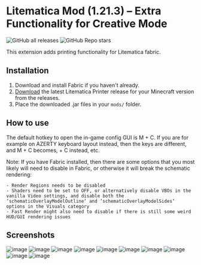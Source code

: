 # Litematica Mod (1.21.3) – Extra Functionality for Creative Mode
![GitHub all releases](https://img.shields.io/github/downloads/aleksilassila/litematica-printer/total)
![GitHub Repo stars](https://img.shields.io/github/stars/aleksilassila/litematica-printer)

This extension adds printing functionality for Litematica fabric.

## Installation 
1. Download and install Fabric if you haven't already.
2. [Download]() the latest Litematica Printer release for your Minecraft version from the releases.
3. Place the downloaded .jar files in your `mods/` folder.

## How to use
The default hotkey to open the in-game config GUI is M + C. If you are for example on AZERTY keyboard layout instead, then the keys are different, and M + C becomes, + C instead, etc.

Note: If you have Fabric installed, then there are some options that you most likely will need to disable in Fabric, or otherwise it will break the schematic rendering:

    - Render Regions needs to be disabled
    - Shaders need to be set to OFF, or alternatively disable VBOs in the vanilla Video settings, and disable both the ‘schematicOverlayModelOutline‘ and ‘schematicOverlayModelSides‘ options in the Visuals category
    - Fast Render might also need to disable if there is still some weird HUD/GUI rendering issues
## Screenshots

![image](https://www.9minecraft.net/wp-content/uploads/2019/08/Litematica-mod-for-minecraft-01.jpg)
![image](https://www.9minecraft.net/wp-content/uploads/2019/08/Litematica-mod-for-minecraft-02.jpg)
![image](https://www.9minecraft.net/wp-content/uploads/2019/08/Litematica-mod-for-minecraft-03.jpg)
![image](https://www.9minecraft.net/wp-content/uploads/2019/08/Litematica-mod-for-minecraft-04.jpg)
![image](https://www.9minecraft.net/wp-content/uploads/2019/08/Litematica-mod-for-minecraft-05.jpg)
![image](https://www.9minecraft.net/wp-content/uploads/2019/08/Litematica-mod-for-minecraft-06.jpg)
![image](https://www.9minecraft.net/wp-content/uploads/2019/08/Litematica-mod-for-minecraft-07.jpg)
![image](https://www.9minecraft.net/wp-content/uploads/2019/08/Litematica-mod-for-minecraft-08.jpg)
![image](https://www.9minecraft.net/wp-content/uploads/2019/08/Litematica-mod-for-minecraft-09.jpg)
![image](https://www.9minecraft.net/wp-content/uploads/2019/08/Litematica-mod-for-minecraft-10.jpg)
